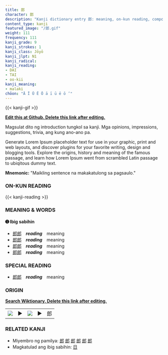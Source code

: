 ```yaml
---
title: 郎
character: 郎
description: "Kanji dictionary entry 郎: meaning, on-kun reading, compounds, origin, related kanji"
content_type: kanji
featured_image: "/郎.gif"
weight: 111
frequency: 111
kanji_grade: 9
kanji_strokes: 1
kanji_class: Jōyō
kanji_jlpt: N1
kanji_radical: 
kanji_reading: 
- DAI
- TAI
- oo-kii
kanji_meaning:
- malaki
chōon: "Ā Ī Ū Ē Ō ā ī ū ē ō ’"
---
```

[//]: # (Don't edit the line below. Kanji animated GIF code is automatically generated.)
{{< kanji-gif >}}

[//]: # (Edit below this line.)

**[Edit this at Github. Delete this link after editing.](https://github.com/tim0g/tim/tree/main/content/kanji/郎/index.md)**

Magsulat dito ng introduction tungkol sa kanji. Mga opinions, impressions, suggestions, trivia, ang kung ano-ano pa.

Generate Lorem Ipsum placeholder text for use in your graphic, print and web layouts, and discover plugins for your favorite writing, design and blogging tools. Explore the origins, history and meaning of the famous passage, and learn how Lorem Ipsum went from scrambled Latin passage to ubiqitous dummy text.
 
**Mnemonic:** "Maikling sentence na makakatulong sa pagsaulo."

### ON-KUN READING

[//]: # (Don't edit the line below. ON-KUN READING code is automatically generated.)
{{< kanji-reading >}}

### MEANING & WORDS

#### ➊ **Ibig sabihin**
  - [郎](../郎)[郎](../郎)　***reading***　meaning
  - [郎](../郎)[郎](../郎)　***reading***　meaning
  - [郎](../郎)[郎](../郎)　***reading***　meaning
  - [郎](../郎)[郎](../郎)　***reading***　meaning

### SPECIAL READING
  - [郎](../郎)[郎](../郎)　***reading***　meaning

### ORIGIN

**[Search Wiktionary. Delete this link after editing.](https://wiktionary.org/wiki/郎)**
<table class="kanji-table"><tr><td>
<img src="60px-郎-bronze.svg.png">
</td><td>▶</td><td>
<img src="60px-郎-oracle.svg.png">
</td><td>▶</td>
<td class="kanji-origin">郎</td>
</tr></table>

### RELATED KANJI
- Miyembro ng pamilya: [郎](../郎) [郎](../郎) [郎](../郎) [郎](../郎) [郎](../郎) [郎](../郎)
- Magkatulad ang ibig sabihin: [日](../日)
